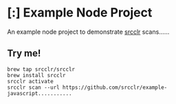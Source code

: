 # [:] Example Node Project

An example node project to demonstrate [srcclr](https://www.srcclr.com) scans......

## Try me!

```wwwww......
brew tap srcclr/srcclr
brew install srcclr
srcclr activate
srcclr scan --url https://github.com/srcclr/example-javascript...........
```
